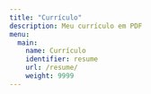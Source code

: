 ```yaml
---
title: "Currículo"
description: Meu currículo em PDF
menu:
  main:
    name: Currículo
    identifier: resume
    url: /resume/
    weight: 9999
---
```

